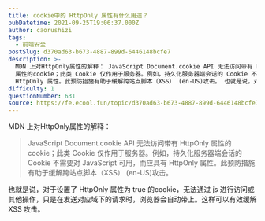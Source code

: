 ```yaml
---
title: cookie中的 HttpOnly 属性有什么用途？
pubDatetime: 2021-09-25T19:06:37.000Z
author: caorushizi
tags:
  - 前端安全
postSlug: d370ad63-b673-4887-899d-6446148bcfe7
description: >-
  MDN 上对HttpOnly属性的解释： JavaScript Document.cookie API 无法访问带有 HttpOnly
  属性的cookie；此类 Cookie 仅作用于服务器。例如，持久化服务器端会话的 Cookie 不需要对 JavaScript 可用，而应具有
  HttpOnly 属性。此预防措施有助于缓解跨站点脚本（XSS） (en-US)攻击。 也就是说，对于设置了 Http
difficulty: 1
questionNumber: 631
source: https://fe.ecool.fun/topic/d370ad63-b673-4887-899d-6446148bcfe7
---
```


MDN 上对HttpOnly属性的解释：

> JavaScript Document.cookie API 无法访问带有 HttpOnly 属性的cookie；此类 Cookie 仅作用于服务器。例如，持久化服务器端会话的 Cookie 不需要对 JavaScript 可用，而应具有 HttpOnly 属性。此预防措施有助于缓解跨站点脚本（XSS） (en-US)攻击。

也就是说，对于设置了 HttpOnly 属性为 true 的cookie，无法通过 js 进行访问或其他操作，只是在发送对应域下的请求时，浏览器会自动带上。这样可以有效缓解 XSS 攻击。

